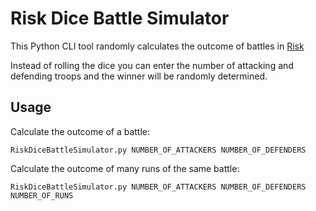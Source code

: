 # Risk Dice Battle Simulator

This Python CLI tool randomly calculates the outcome of battles in [Risk](https://en.wikipedia.org/wiki/Risk_(game))

Instead of rolling the dice you can enter the number of attacking and defending troops and the winner will be randomly determined.

## Usage

Calculate the outcome of a battle:

    RiskDiceBattleSimulator.py NUMBER_OF_ATTACKERS NUMBER_OF_DEFENDERS
	
Calculate the outcome of many runs of the same battle:

    RiskDiceBattleSimulator.py NUMBER_OF_ATTACKERS NUMBER_OF_DEFENDERS NUMBER_OF_RUNS

